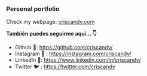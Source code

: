 ### Personal portfolio


Check my webpage:
[criscandv.com](https://criscandv.com/)

**También puedes seguirme aquí... 👇**

- Github 🐙: https://github.com/criscandv/
- Instagram 📸 : https://instagram.com/criscandv/
- LinkedIn 📄: https://www.linkedin.com/in/criscandv/
- Twitter 🐦 : https://twitter.com/criscandv
